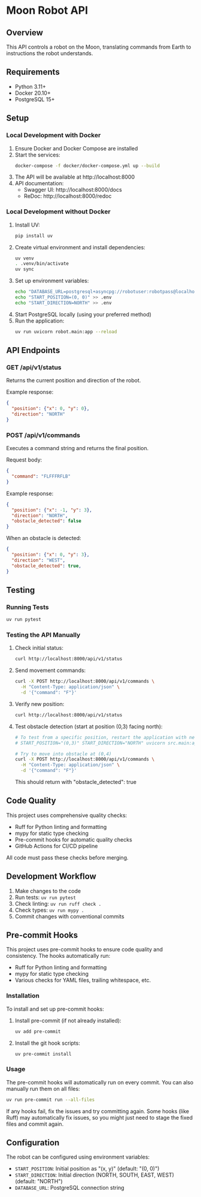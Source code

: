 # Moon Robot API

## Overview
This API controls a robot on the Moon, translating commands from Earth to instructions the robot understands.

## Requirements
- Python 3.11+
- Docker 20.10+
- PostgreSQL 15+

## Setup

### Local Development with Docker

1. Ensure Docker and Docker Compose are installed
2. Start the services:
   ```bash
   docker-compose -f docker/docker-compose.yml up --build
   ```
3. The API will be available at http://localhost:8000
4. API documentation:
   - Swagger UI: http://localhost:8000/docs
   - ReDoc: http://localhost:8000/redoc

### Local Development without Docker

1. Install UV:
   ```bash
   pip install uv
   ```
2. Create virtual environment and install dependencies:
   ```bash
   uv venv
   . .venv/bin/activate
   uv sync
   ```
3. Set up environment variables:
   ```bash
   echo "DATABASE_URL=postgresql+asyncpg://robotuser:robotpass@localhost:5432/moonrobot" > .env
   echo "START_POSITION=(0, 0)" >> .env
   echo "START_DIRECTION=NORTH" >> .env
   ```
4. Start PostgreSQL locally (using your preferred method)
5. Run the application:
   ```bash
   uv run uvicorn robot.main:app --reload
   ```

## API Endpoints

### GET /api/v1/status
Returns the current position and direction of the robot.

Example response:
```json
{
  "position": {"x": 0, "y": 0},
  "direction": "NORTH"
}
```

### POST /api/v1/commands
Executes a command string and returns the final position.

Request body:
```json
{
  "command": "FLFFFRFLB"
}
```

Example response:
```json
{
  "position": {"x": -1, "y": 3},
  "direction": "NORTH",
  "obstacle_detected": false
}
```

When an obstacle is detected:
```json
{
  "position": {"x": 0, "y": 3},
  "direction": "WEST",
  "obstacle_detected": true,
}
```

## Testing

### Running Tests
```bash
uv run pytest
```

### Testing the API Manually

1. Check initial status:
   ```bash
   curl http://localhost:8000/api/v1/status
   ```

2. Send movement commands:
   ```bash
   curl -X POST http://localhost:8000/api/v1/commands \
     -H "Content-Type: application/json" \
     -d '{"command": "F"}'
   ```

3. Verify new position:
   ```bash
   curl http://localhost:8000/api/v1/status
   ```

4. Test obstacle detection (start at position (0,3) facing north):
   ```bash
   # To test from a specific position, restart the application with new environment variables:
   # START_POSITION="(0,3)" START_DIRECTION="NORTH" uvicorn src.main:app --reload

   # Try to move into obstacle at (0,4)
   curl -X POST http://localhost:8000/api/v1/commands \
     -H "Content-Type: application/json" \
     -d '{"command": "F"}'
   ```
   This should return with "obstacle_detected": true

## Code Quality

This project uses comprehensive quality checks:

- Ruff for Python linting and formatting
- mypy for static type checking
- Pre-commit hooks for automatic quality checks
- GitHub Actions for CI/CD pipeline

All code must pass these checks before merging.

## Development Workflow

1. Make changes to the code
2. Run tests: `uv run pytest`
3. Check linting: `uv run ruff check .`
4. Check types: `uv run mypy .`
5. Commit changes with conventional commits

## Pre-commit Hooks

This project uses pre-commit hooks to ensure code quality and consistency. The hooks automatically run:

- Ruff for Python linting and formatting
- mypy for static type checking
- Various checks for YAML files, trailing whitespace, etc.

### Installation

To install and set up pre-commit hooks:

1. Install pre-commit (if not already installed):
   ```bash
   uv add pre-commit
   ```

2. Install the git hook scripts:
   ```bash
   uv pre-commit install
   ```

### Usage

The pre-commit hooks will automatically run on every commit. You can also manually run them on all files:

```bash
uv run pre-commit run --all-files
```

If any hooks fail, fix the issues and try committing again. Some hooks (like Ruff) may automatically fix issues, so you might just need to stage the fixed files and commit again.

## Configuration

The robot can be configured using environment variables:

- `START_POSITION`: Initial position as "(x, y)" (default: "(0, 0)")
- `START_DIRECTION`: Initial direction (NORTH, SOUTH, EAST, WEST) (default: "NORTH")
- `DATABASE_URL`: PostgreSQL connection string
